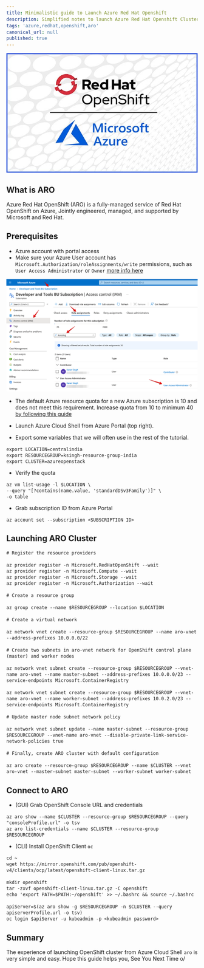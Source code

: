 ```yaml
---
title: Minimalistic guide to Launch Azure Red Hat Openshift
description: Simplified notes to launch Azure Red Hat Openshift Cluster
tags: 'azure,redhat,openshift,aro'
canonical_url: null
published: true
---
```

![](./assets/aro-1.jpeg)

## What is ARO
Azure Red Hat OpenShift (ARO) is a fully-managed service of Red Hat OpenShift on Azure, Jointly engineered, managed, and supported by Microsoft and Red Hat. 

## Prerequisites

- Azure account with portal access
- Make sure your Azure User account has `Microsoft.Authorization/roleAssignments/write` permissions, such as `User Access Administrator` or `Owner` [more info here](https://docs.microsoft.com/en-us/azure/role-based-access-control/built-in-roles)

![](./assets/aro-2.png)

- The default Azure resource quota for a new Azure subscription is 10 and does not meet this requirement. Increase quota from 10 to minimum 40 [by following this guide](https://docs.microsoft.com/en-us/azure/azure-portal/supportability/per-vm-quota-requests)

- Launch Azure Cloud Shell from Azure Portal (top right). 
- Export some variables that we will often use in the rest of the tutorial.
```
export LOCATION=centralindia
export RESOURCEGROUP=ksingh-resource-group-india
export CLUSTER=azureopenstack
```
- Verify the quota
```
az vm list-usage -l $LOCATION \
--query "[?contains(name.value, 'standardDSv3Family')]" \
-o table
```
-  Grab subscription ID from Azure Portal
```
az account set --subscription <SUBSCRIPTION ID>
```
## Launching ARO Cluster

```
# Register the resource providers

az provider register -n Microsoft.RedHatOpenShift --wait
az provider register -n Microsoft.Compute --wait
az provider register -n Microsoft.Storage --wait
az provider register -n Microsoft.Authorization --wait

# Create a resource group

az group create --name $RESOURCEGROUP --location $LOCATION

# Create a virtual network

az network vnet create --resource-group $RESOURCEGROUP --name aro-vnet --address-prefixes 10.0.0.0/22

# Create two subnets in aro-vnet network for OpenShift control plane (master) and worker nodes

az network vnet subnet create --resource-group $RESOURCEGROUP --vnet-name aro-vnet --name master-subnet --address-prefixes 10.0.0.0/23 --service-endpoints Microsoft.ContainerRegistry

az network vnet subnet create --resource-group $RESOURCEGROUP --vnet-name aro-vnet --name worker-subnet --address-prefixes 10.0.2.0/23 --service-endpoints Microsoft.ContainerRegistry

# Update master node subnet network policy

az network vnet subnet update --name master-subnet --resource-group $RESOURCEGROUP --vnet-name aro-vnet --disable-private-link-service-network-policies true

# Finally, create ARO cluster with default configuration

az aro create --resource-group $RESOURCEGROUP --name $CLUSTER --vnet aro-vnet --master-subnet master-subnet --worker-subnet worker-subnet 
```

## Connect to ARO
- (GUI) Grab OpenShift Console URL and credentials
```
az aro show --name $CLUSTER --resource-group $RESOURCEGROUP --query "consoleProfile.url" -o tsv
az aro list-credentials --name $CLUSTER --resource-group $RESOURCEGROUP
```
- (CLI) Install OpenShift Client `oc`
```
cd ~
wget https://mirror.openshift.com/pub/openshift-v4/clients/ocp/latest/openshift-client-linux.tar.gz

mkdir openshift
tar -zxvf openshift-client-linux.tar.gz -C openshift
echo 'export PATH=$PATH:~/openshift' >> ~/.bashrc && source ~/.bashrc

apiServer=$(az aro show -g $RESOURCEGROUP -n $CLUSTER --query apiserverProfile.url -o tsv)
oc login $apiServer -u kubeadmin -p <kubeadmin password>
```
## Summary
The experience of launching OpenShift cluster from Azure Cloud Shell `aro` is very simple and easy. 
Hope this guide helps you, See You Next Time o/